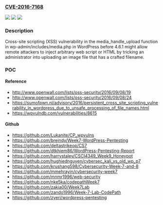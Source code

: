### [CVE-2016-7168](https://cve.mitre.org/cgi-bin/cvename.cgi?name=CVE-2016-7168)
![](https://img.shields.io/static/v1?label=Product&message=n%2Fa&color=blue)
![](https://img.shields.io/static/v1?label=Version&message=n%2Fa&color=blue)
![](https://img.shields.io/static/v1?label=Vulnerability&message=n%2Fa&color=brighgreen)

### Description

Cross-site scripting (XSS) vulnerability in the media_handle_upload function in wp-admin/includes/media.php in WordPress before 4.6.1 might allow remote attackers to inject arbitrary web script or HTML by tricking an administrator into uploading an image file that has a crafted filename.

### POC

#### Reference
- http://www.openwall.com/lists/oss-security/2016/09/08/19
- http://www.openwall.com/lists/oss-security/2016/09/08/24
- https://sumofpwn.nl/advisory/2016/persistent_cross_site_scripting_vulnerability_in_wordpress_due_to_unsafe_processing_of_file_names.html
- https://wpvulndb.com/vulnerabilities/8615

#### Github
- https://github.com/Lukanite/CP_wpvulns
- https://github.com/breindy/Week7-WordPress-Pentesting
- https://github.com/deltastrikeop/CS7
- https://github.com/dtkhiem86/WordPress-Pentesting-Report
- https://github.com/harrystaley/CSCI4349_Week9_Honeypot
- https://github.com/hughiednguyen/cybersec_kali_vs_old_wp_p7
- https://github.com/krushang598/Cybersecurity-Week-7-and-8
- https://github.com/mmehrayin/cybersecurity-week7
- https://github.com/mnmr1996/web-security
- https://github.com/nke5ka/codepathWeek7
- https://github.com/zakia00/Week7Lab
- https://github.com/zando1996/Week-7-Lab-CodePath
- https://github.com/zyeri/wordpress-pentesting

